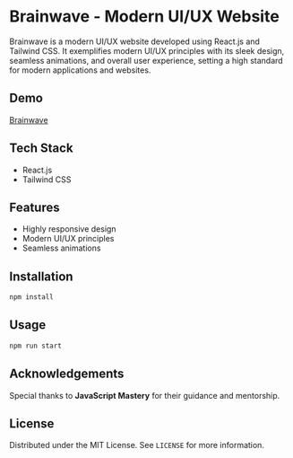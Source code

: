 # Brainwave - Modern UI/UX Website

Brainwave is a modern UI/UX website developed using React.js and Tailwind CSS. It exemplifies modern UI/UX principles with its sleek design, seamless animations, and overall user experience, setting a high standard for modern applications and websites.

## Demo

[Brainwave](https://brainwaveuxuidesign.netlify.app/)

## Tech Stack

* React.js
* Tailwind CSS

## Features

* Highly responsive design
* Modern UI/UX principles
* Seamless animations

## Installation

```bash
npm install
```


## Usage

```bash
npm run start
```


## Acknowledgements

Special thanks to **JavaScript Mastery** for their guidance and mentorship.


## License

Distributed under the MIT License. See `LICENSE` for more information.
